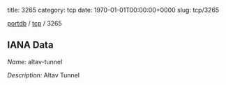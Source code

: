 title: 3265
category: tcp
date: 1970-01-01T00:00:00+0000
slug: tcp/3265

[portdb](/) / [tcp](/category/tcp.html) / 3265


## IANA Data

_Name:_ altav-tunnel

_Description:_ Altav Tunnel

